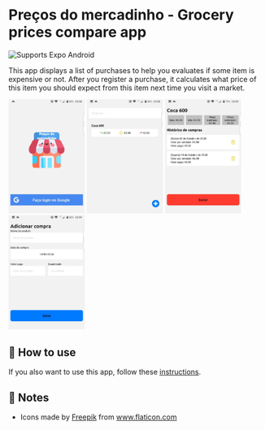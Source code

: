 # Preços do mercadinho - Grocery prices compare app

<p>
  <!-- Android -->
  <img alt="Supports Expo Android" longdesc="Supports Expo Android" src="https://img.shields.io/badge/Android-4630EB.svg?style=flat-square&logo=ANDROID&labelColor=A4C639&logoColor=fff" />

</p>

This app displays a list of purchases to help you evaluates if some item is expensive or not. After you register a purchase, it calculates what price of this item you should expect from this item next time you visit a market.

<img src="instructions/login.jpg" width="150"> <img src="instructions/list.jpg" width="150"> <img src="instructions/details.jpg" width="150"> <img src="instructions/add.jpg" width="150">

## 🚀 How to use

If you also want to use this app, follow these [instructions](instructions/README.md).

## 📝 Notes

- Icons made by <a href="https://www.flaticon.com/authors/freepik" title="Freepik">Freepik</a> from <a href="https://www.flaticon.com/" title="Flaticon">www.flaticon.com</a>
